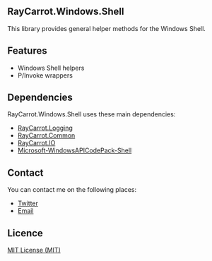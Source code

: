 ## RayCarrot.Windows.Shell
This library provides general helper methods for the Windows Shell.

## Features
- Windows Shell helpers
- P/Invoke wrappers

## Dependencies
RayCarrot.Windows.Shell uses these main dependencies:

- [RayCarrot.Logging](https://github.com/RayCarrot/RayCarrot.Logging)
- [RayCarrot.Common](https://github.com/RayCarrot/RayCarrot.Common)
- [RayCarrot.IO](https://github.com/RayCarrot/RayCarrot.IO)
- [Microsoft-WindowsAPICodePack-Shell](https://www.nuget.org/packages/Microsoft-WindowsAPICodePack-Shell/1.1.4)

## Contact
You can contact me on the following places:

- [Twitter](https://twitter.com/RayCarrot)
- [Email](mailto:RayCarrotMaster@gmail.com)

## Licence

[MIT License (MIT)](./LICENSE)